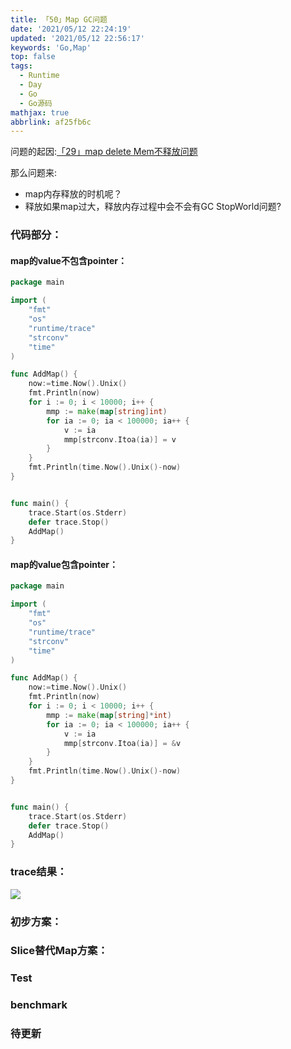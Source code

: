 ```yaml
---
title: 「50」Map GC问题
date: '2021/05/12 22:24:19'
updated: '2021/05/12 22:56:17'
keywords: 'Go,Map'
top: false
tags:
  - Runtime
  - Day
  - Go
  - Go源码
mathjax: true
abbrlink: af25fb6c
---
```


问题的起因:[「29」map delete Mem不释放问题](https://blog.imrcrab.com/archives/2de36dd7.html)

那么问题来:
* map内存释放的时机呢？
* 释放如果map过大，释放内存过程中会不会有GC StopWorld问题?

<!--more-->

### 代码部分：

#### map的value不包含pointer：
```go
package main

import (
	"fmt"
	"os"
	"runtime/trace"
	"strconv"
	"time"
)

func AddMap() {
	now:=time.Now().Unix()
	fmt.Println(now)
	for i := 0; i < 10000; i++ {
		mmp := make(map[string]int)
		for ia := 0; ia < 100000; ia++ {
			v := ia
			mmp[strconv.Itoa(ia)] = v
		}
	}
	fmt.Println(time.Now().Unix()-now)
}


func main() {
	trace.Start(os.Stderr)
	defer trace.Stop()
	AddMap()
}
```

#### map的value包含pointer：

```go
package main

import (
	"fmt"
	"os"
	"runtime/trace"
	"strconv"
	"time"
)

func AddMap() {
	now:=time.Now().Unix()
	fmt.Println(now)
	for i := 0; i < 10000; i++ {
		mmp := make(map[string]*int)
		for ia := 0; ia < 100000; ia++ {
			v := ia
			mmp[strconv.Itoa(ia)] = &v
		}
	}
	fmt.Println(time.Now().Unix()-now)
}


func main() {
	trace.Start(os.Stderr)
	defer trace.Stop()
	AddMap()
}
```

### trace结果：

![](https://crab-1251738482.cos.ap-guangzhou.myqcloud.com/clipboard_20210512_113756.png)

### 初步方案：


### Slice替代Map方案：


### Test

### benchmark

### 待更新

